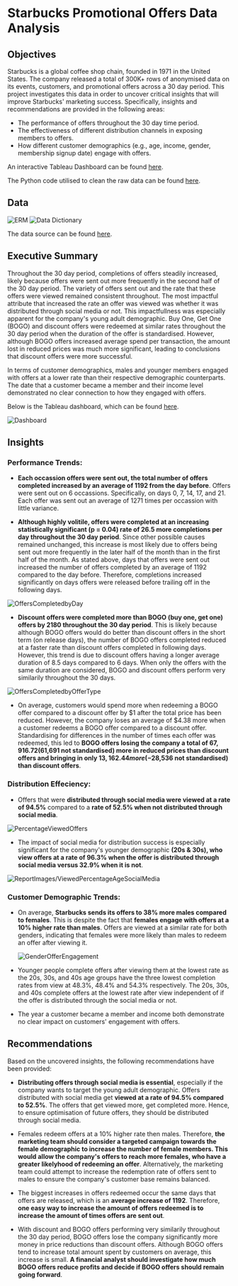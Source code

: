# Starbucks Promotional Offers Data Analysis
## Objectives
Starbucks is a global coffee shop chain, founded in 1971 in the United States. The company released a total of 300K+ rows of anonymised data on its events, customers, and promotional offers across a 30 day period. This project investigates this data in order to uncover critical insights that will improve Starbucks' marketing success. Specifically, insights and recommendations are provided in the following areas:

- The performance of offers throughout the 30 day time period.
- The effectiveness of different distribution channels in exposing members to offers.
- How different customer demographics (e.g., age, income, gender, membership signup date) engage with offers.

An interactive Tableau Dashboard can be found [here](https://public.tableau.com/views/StarbucksPromotionalOffersDashboard/Dashboard?:language=en-US&:sid=&:redirect=auth&:display_count=n&:origin=viz_share_link).

The Python code utilised to clean the raw data can be found [here](https://github.com/rara-ch/starbucks_promotional_offers_analysis/blob/main/StarbucksPromotionalOffers_DataCleaning.ipynb).

## Data
![ERM](data/StarbucksPromotionalOffers_RawERM.png)
![Data Dictionary](data/StarbucksPromotionalOffers_RawDataDictionary.png)

The data source can be found [here](https://www.kaggle.com/datasets/ihormuliar/starbucks-customer-data).
## Executive Summary
Throughout the 30 day period, completions of offers steadily increased, likely because offers were sent out more frequently in the second half of the 30 day period. The variety of offers sent out and the rate that these offers were viewed remained consistent throughout. The most impactful attribute that increased the rate an offer was viewed was whether it was distributed through social media or not. This impactfullness was especially apparent for the company's young adult demographic. Buy One, Get One (BOGO) and discount offers were redeemed at similar rates throughout the 30 day period when the duration of the offer is standardised. However, although BOGO offers increased average spend per transaction, the amount lost in reduced prices was much more significant, leading to conclusions that discount offers were more successful. 

In terms of customer demographics, males and younger members engaged with offers at a lower rate than their respective demographic counterparts. The date that a customer became a member and their income level demonstrated no clear connection to how they engaged with offers.

Below is the Tableau dashboard, which can be found [here](https://public.tableau.com/views/StarbucksPromotionalOffersDashboard/Dashboard?:language=en-US&:sid=&:redirect=auth&:display_count=n&:origin=viz_share_link).

![Dashboard](StarbucksOffersFunnel_Dashboard.png)
## Insights
### Performance Trends:
- **Each occassion offers were sent out, the total number of offers completed increased by an average of 1192 from the day before**. Offers were sent out on 6 occassions. Specifically, on days 0, 7, 14, 17, and 21. Each offer was sent out an average of 1271 times per occassion with little variance.

- **Although highly volitile, offers were completed at an increasing statistically significant (p = 0.04) rate of 26.5 more completions per day throughout the 30 day period**. Since other possible causes remained unchanged, this increase is most likely due to offers being sent out more frequently in the later half of the month than in the first half of the month. As stated above, days that offers were sent out increased the number of offers completed by an average of 1192 compared to the day before. Therefore, completions increased significantly on days offers were released before trailing off in the following days.

![OffersCompletedbyDay](ReportImages/OffersCompletedbyDay.png)

- **Discount offers were completed more than BOGO (buy one, get one) offers by 2180 throughout the 30 day period**. This is likely because although BOGO offers would do better than discount offers in the short term (on release days), the number of BOGO offers completed reduced at a faster rate than discount offers completed in following days. However, this trend is due to discount offers having a longer average duration of 8.5 days compared to 6 days. When only the offers with the same duration are considered, BOGO and discount offers perform very similarily throughout the 30 days.

![OffersCompletedbyOfferType](ReportImages/OffersCompletedbyOfferType.png)

- On average, customers would spend more when redeeming a BOGO offer compared to a discount offer by $1 after the total price has been reduced. However, the company loses an average of $4.38 more when a customer redeems a BOGO offer compared to a discount offer. Standardising for differences in the number of times each offer was redeemed, this led to **BOGO offers losing the company a total of $67,916.72 ($61,691 not standardised) more in reduced prices than discount offers and bringing in only $13,162.44 more (-$28,536 not standardised) than discount offers**.

### Distribution Effeciency:
- Offers that were **distributed through social media were viewed at a rate of 94.5%** compared to a **rate of 52.5% when not distributed through social media**.

![PercentageViewedOffers](ReportImages/PercentageViewedOffers.png)

- The impact of social media for distribution success is especially significant for the company's younger demographic **(20s & 30s), who view offers at a rate of 96.3% when the offer is distributed through social media versus 32.9% when it is not**.

![ReportImages/ViewedPercentageAgeSocialMedia](ReportImages/ViewedPercentageAgeSocialMedia.png)

### Customer Demographic Trends:
- On average, **Starbucks sends its offers to 38% more males compared to females**. This is despite the fact that **females engage with offers at a 10% higher rate than males**. Offers are viewed at a similar rate for both genders, indicating that females were more likely than males to redeem an offer after viewing it. 
  
  ![GenderOfferEngagement](ReportImages/GenderOfferEngagement.png)
- Younger people complete offers after viewing them at the lowest rate as the 20s, 30s, and 40s age groups have the three lowest completion rates from view at 48.3%, 48.4% and 54.3% respectively. The 20s, 30s, and 40s complete offers at the lowest rate after view independent of if the offer is distributed through the social media or not.

- The year a customer became a member and income both demonstrate no clear impact on customers' engagement with offers.

## Recommendations
Based on the uncovered insights, the following recommendations have been provided:
- **Distributing offers through social media is essential**, especially if the company wants to target the young adult demographic. Offers distributed with social media get **viewed at a rate of 94.5% compared to 52.5%**. The offers that get viewed more, get completed more. Hence, to ensure optimisation of future offers, they should be distributed through social media.
  
- Females redeem offers at a 10% higher rate then males. Therefore, **the marketing team should consider a targeted campaign towards the female demographic to increase the number of female members. This would allow the company's offers to reach more females, who have a greater likelyhood of redeeming an offer**. Alternatively, the marketing team could attempt to increase the redemption rate of offers sent to males to ensure the company's customer base remains balanced. 
  
- The biggest increases in offers redeemed occur the same days that offers are released, which is an **average increase of 1192**. Therefore, **one easy way to increase the amount of offers redeemed is to increase the amount of times offers are sent out**.
  
- With discount and BOGO offers performing very similarily throughout the 30 day period, BOGO offers lose the company significantly more money in price reductions than discount offers. Although BOGO offers tend to increase total amount spent by customers on average, this increase is small. **A financial analyst should investigate how much BOGO offers reduce profits and decide if BOGO offers should remain going forward**.
